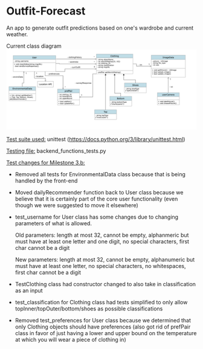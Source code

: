 # Outfit-Forecast

An app to generate outfit predictions based on one's wardrobe and current weather.

Current class diagram
![Class Diagram](class-diagrams/updatedClassDiagram2.png)

<ins>Test suite used:</ins> unittest (https://docs.python.org/3/library/unittest.html)

<ins>Testing file:</ins> backend_functions_tests.py

<ins>Test changes for Milestone 3.b:</ins>
- Removed all tests for EnvironmentalData class because that is being handled by the front-end
- Moved dailyRecommender function back to User class because we believe that it is certainly part of the core user functionality (even though we were suggested to move it elsewhere)
- test_username for User class has some changes due to changing parameters of what is allowed.

  Old parameters: length at most 32, cannot be empty, alphanmeric but must have at least one letter and one digit, no special characters, first char cannot be a digit
  
  New parameters: length at most 32, cannot be empty, alphanumeric but must have at least one letter, no special characters, no whitespaces, first char cannot be a digit
  
- TestClothing class had constructor changed to also take in classification as an input
- test_classification for Clothing class had tests simplified to only allow topInner/topOuter/bottom/shoes as possible classifications
- Removed test_preferences for User class because we determined that only Clothing objects should have preferences (also got rid of prefPair class in favor of just having a lower and upper bound on the temperature at which you will wear a piece of clothing in)
